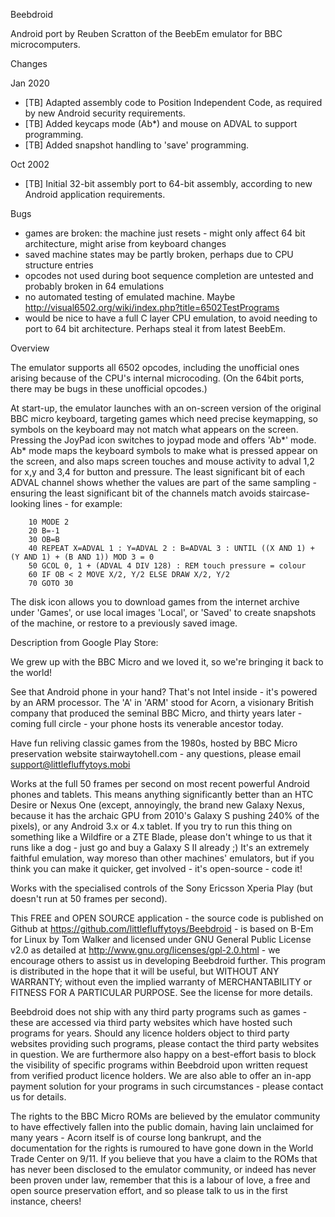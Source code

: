Beebdroid

Android port by Reuben Scratton of the BeebEm emulator for BBC microcomputers.

Changes

Jan 2020
- [TB] Adapted assembly code to Position Independent Code, as required by new Android security requirements.
- [TB] Added keycaps mode (Ab*) and mouse on ADVAL to support programming.
- [TB] Added snapshot handling to 'save' programming.

Oct 2002
- [TB] Initial 32-bit assembly port to 64-bit assembly, according to new Android application requirements.

Bugs
- games are broken: the machine just resets - might only affect 64 bit architecture, might arise from keyboard changes
- saved machine states may be partly broken, perhaps due to CPU structure entries
- opcodes not used during boot sequence completion are untested and probably broken in 64 emulations
- no automated testing of emulated machine. Maybe http://visual6502.org/wiki/index.php?title=6502TestPrograms
- would be nice to have a full C layer CPU emulation, to avoid needing to port to 64 bit architecture. Perhaps steal it from latest BeebEm.

Overview

The emulator supports all 6502 opcodes, including the unofficial ones arising because of the CPU's internal microcoding. (On the 64bit ports, there may be bugs in these unofficial opcodes.)

At start-up, the emulator launches with an on-screen version of the original BBC micro keyboard, targeting games which need precise keymapping, so symbols on the keyboard may not match what appears on the screen. Pressing the JoyPad icon switches to joypad mode and offers 'Ab*' mode. Ab* mode maps the keyboard symbols to make what is pressed appear on the screen, and also maps screen touches and mouse activity to adval 1,2 for x,y and 3,4 for button and pressure. The least significant bit of each ADVAL channel shows whether the values are part of the same sampling - ensuring the least significant bit of the channels match avoids staircase-looking lines - for example:

````
    10 MODE 2
    20 B=-1
    30 OB=B
    40 REPEAT X=ADVAL 1 : Y=ADVAL 2 : B=ADVAL 3 : UNTIL ((X AND 1) + (Y AND 1) + (B AND 1)) MOD 3 = 0
    50 GCOL 0, 1 + (ADVAL 4 DIV 128) : REM touch pressure = colour
    60 IF OB < 2 MOVE X/2, Y/2 ELSE DRAW X/2, Y/2
    70 GOTO 30
````
The disk icon allows you to download games from the internet archive under 'Games', or use local images 'Local', or 'Saved' to create snapshots of the machine, or restore to a previously saved image.

Description from Google Play Store:

We grew up with the BBC Micro and we loved it, so we're bringing it back to the world!

See that Android phone in your hand? That's not Intel inside - it's powered by an ARM processor. The 'A' in 'ARM' stood for Acorn, a visionary British company that produced the seminal BBC Micro, and thirty years later - coming full circle - your phone hosts its venerable ancestor today.

Have fun reliving classic games from the 1980s, hosted by BBC Micro preservation website stairwaytohell.com - any questions, please email support@littlefluffytoys.mobi

Works at the full 50 frames per second on most recent powerful Android phones and tablets. This means anything significantly better than an HTC Desire or Nexus One (except, annoyingly, the brand new Galaxy Nexus, because it has the archaic GPU from 2010's Galaxy S pushing 240% of the pixels), or any Android 3.x or 4.x tablet. If you try to run this thing on something like a Wildfire or a ZTE Blade, please don't whinge to us that it runs like a dog - just go and buy a Galaxy S II already ;) It's an extremely faithful emulation, way moreso than other machines' emulators, but if you think you can make it quicker, get involved - it's open-source - code it!

Works with the specialised controls of the Sony Ericsson Xperia Play (but doesn't run at 50 frames per second).

This FREE and OPEN SOURCE application - the source code is published on Github at https://github.com/littlefluffytoys/Beebdroid - is based on B-Em for Linux by Tom Walker and licensed under GNU General Public License v2.0 as detailed at http://www.gnu.org/licenses/gpl-2.0.html - we encourage others to assist us in developing Beebdroid further. This program is distributed in the hope that it will be useful, but WITHOUT ANY WARRANTY; without even the implied warranty of MERCHANTABILITY or FITNESS FOR A PARTICULAR PURPOSE. See the license for more details.

Beebdroid does not ship with any third party programs such as games - these are accessed via third party websites which have hosted such programs for years. Should any licence holders object to third party websites providing such programs, please contact the third party websites in question. We are furthermore also happy on a best-effort basis to block the visibility of specific programs within Beebdroid upon written request from verified product licence holders. We are also able to offer an in-app payment solution for your programs in such circumstances - please contact us for details.

The rights to the BBC Micro ROMs are believed by the emulator community to have effectively fallen into the public domain, having lain unclaimed for many years - Acorn itself is of course long bankrupt, and the documentation for the rights is rumoured to have gone down in the World Trade Center on 9/11. If you believe that you have a claim to the ROMs that has never been disclosed to the emulator community, or indeed has never been proven under law, remember that this is a labour of love, a free and open source preservation effort, and so please talk to us in the first instance, cheers!
